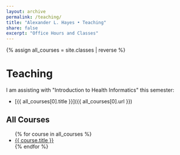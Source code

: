 ```yaml
---
layout: archive
permalink: /teaching/
title: "Alexander L. Hayes • Teaching"
share: false
excerpt: "Office Hours and Classes"
---
```


{% assign all_courses = site.classes | reverse %}

# Teaching

I am assisting with "Introduction to Health Informatics" this semester:

- [{{ all_courses[0].title }}]({{ all_courses[0].url }})

## All Courses

<ul>
{% for course in all_courses %}
  <li><a href="{{ course.url }}">{{ course.title }}</a></li>
{% endfor %}
</ul>
